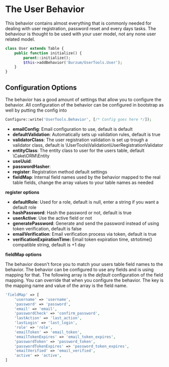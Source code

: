 The User Behavior
=================

This behavior contains almost everything that is commonly needed for dealing with user registration, password reset and every days tasks. The behaviour is thought to be used with your user model, not any none user related model.

```php
class User extends Table {
	public function initialize() {
		parent::initialize();
		$this->addBehavior('Burzum/UserTools.User');
	}
}
```

Configuration Options
---------------------

The behavior has a good amount of settings that allow you to configure the behavior. All configuration of the behavior can be configured in bootstrap as well by putting the config into

```php
Configure::write('UserTools.Behavior', [/* Config goes here */]);
```

* **emailConfig**: Email configuration to use, default is default
* **defaultValidation**: Automatically sets up validation rules, default is true
* **validatorClass**: The user registration validation is set up trough a validator class, default is \UserTools\Validation\UserRegistrationValidator
* **entityClass**: The entity class to user for the users table, default \Cake\ORM\Entity
* **useUuid**:
* **passwordHasher**:
* **register**: Registration method default settings
* **fieldMap**: Internal field names used by the behavior mapped to the real table fields, change the array values to your table names as needed

**register options**

* **defaultRole**: Used for a role, default is null, enter a string if you want a default role
* **hashPassword**: Hash the password or not, default is true
* **userActive**: Use the active field or not
* **generatePassword**: Generate and send the password instead of using token verification, default is false
* **emailVerification**: Email verification process via token, default is true
* **verificationExpirationTime:** Email token expiration time, strtotime() compatible string, default is +1 day

**fieldMap options**

The behavior doesn't force you to match your users table field names to the behavior. The behavior can be configured to use any fields and is using mapping for that. The following array is the *default* configuration of the field mapping. You can override that when you configure the behavior. The key is the mapping name and value of the array is the field name.

```php
'fieldMap' => [
	'username' => 'username',
	'password' => 'password',
	'email' => 'email',
	'passwordCheck' => 'confirm_password',
	'lastAction' => 'last_action',
	'lastLogin' => 'last_login',
	'role' => 'role',
	'emailToken' => 'email_token',
	'emailTokenExpires' => 'email_token_expires',
	'passwordToken' => 'password_token',
	'passwordTokenExpires' => 'password_token_expires',
	'emailVerified' => 'email_verified',
	'active' => 'active',
]
```

